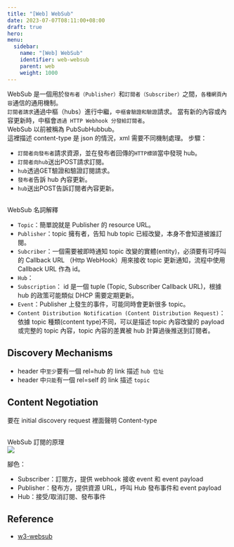 ```yaml
---
title: "[Web] WebSub"
date: 2023-07-07T08:11:00+08:00
draft: true
hero: 
menu:
  sidebar:
    name: "[Web] WebSub"
    identifier: web-websub
    parent: web
    weight: 1000
---
```

WebSub 是一個用於`發布者（Publisher）`和`訂閱者（Subscriber）`之間，`各種網頁內容`通信的通用機制。  
`訂閱者請求`通過中樞（hubs）進行中繼，`中樞會驗證和驗證`請求。
當有新的內容或內容更新時，中樞會`透過 HTTP Webhook 分發給訂閱者`。  
WebSub 以前被稱為 PubSubHubbub。  
這裡描述 content-type 是 json 的情況，xml 需要不同機制處理。
步驟：
 - `訂閱者向發布者`請求資源，並在發布者回傳的`HTTP標頭`當中發現 hub。
 - `訂閱者向hub`送出POST請求訂閱。
 - `hub`透過GET驗證和驗證訂閱請求。
 - `發布者`告訴 hub 內容更新。
 - `hub`送出POST告訴訂閱者內容更新。
##
WebSub 名詞解釋  
 - `Topic`：簡單說就是 Publisher 的 resource URL。
 - `Publisher`：topic 擁有者，告知 hub topic 已經改變，本身不會知道被誰訂閱。
 - `Subcriber`：一個需要被即時通知 topic 改變的實體(entity)，必須要有可呼叫的 Callback URL （Http WebHook）用來接收 topic 更新通知，流程中使用 Callback URL 作為 id。
 - `Hub`：
 - `Subscription`： id 是一個 tuple (Topic, Subscriber Callback URL)，根據 hub 的政策可能類似 DHCP 需要定期更新。
 - `Event`：Publisher 上發生的事件，可能同時會更新很多 topic。
 - `Content Distribution Notification (Content Distribution Request)`：依據 topic 種類(content type)不同，可以是描述 topic 內容改變的 payload 或完整的 topic 內容，topic 內容的差異被 hub 計算過後推送到訂閱者。
## Discovery Mechanisms
 - header 中`至少`要有一個 rel=hub 的 link 描述 `hub 位址`
 - header 中`只能`有一個 rel=self 的 link 描述 `topic`
## Content Negotiation
要在 initial discovery request 裡面聲明 Content-type
##
WebSub 訂閱的原理  
![](https://www.w3.org/TR/websub/websub-overview.svg)  

腳色：
 - Subscriber：訂閱方，提供 webhook 接收 event 和 event payload
 - Publisher：發布方，提供資源 URL，呼叫 Hub 發布事件和 event payload
 - Hub：接受/取消訂閱、發布事件
## Reference 
 - [w3-websub](https://www.w3.org/TR/websub/)